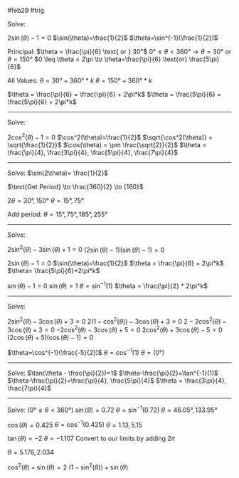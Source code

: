 #feb29 #trig 


Solve:

$2\sin(\theta)-1=0$
$\sin(\theta)=\frac{1}{2}$
$\theta=\sin^{-1}(\frac{1}{2})$

Principal: $\theta = \frac{\pi}{6} \text{ or } 30°$
$0° \leq \theta<360° \to \theta=30° \text{ or } \theta = 150°$
$0 \leq \theta < 2\pi \to \theta=\frac{\pi}{6} \text{or} \frac{5\pi}{6}$

All Values:
$\theta = 30° + 360°*k$
$\theta = 150° + 360°*k$

$\theta = \frac{\pi}{6} = \frac{\pi}{6} + 2\pi*k$
$\theta = \frac{5\pi}{6} = \frac{5\pi}{6} + 2\pi*k$

---
Solve:

$2\cos^2(\theta)-1=0$
$\cos^2(\theta)=\frac{1}{2}$
$\sqrt{\cos^2(\theta)} = \sqrt{\frac{1}{2}}$
$\cos(\theta) = \pm \frac{\sqrt{2}}{2}$
$\theta = \frac{\pi}{4}, \frac{3\pi}{4}, \frac{5\pi}{4}, \frac{7\pi}{4}$

---
Solve:
$\sin(2\theta)= \frac{1}{2}$

$\text{Get Period} \to \frac{360}{2} \to {180}$

$2\theta = 30°, 150°$
$\theta = 15°, 75°$

Add period:
$\theta = 15°, 75°, 185°, 255°$

---
Solve:

$2\sin^2(\theta)-3\sin(\theta)+1=0$
$(2\sin(\theta)-1)(\sin(\theta)-1)=0$

$2\sin(\theta)-1=0$
$\sin(\theta)=\frac{1}{2}$
$\theta = \frac{\pi}{6} + 2\pi*k$
$\theta= \frac{5\pi}{6}+2\pi*k$

$\sin(\theta)-1=0$
$\sin(\theta)=1$
$\theta=\sin^{-1}(1)$
$\theta = \frac{\pi}{2} * 2\pi*k$

---
Solve:

$2\sin^2(\theta)-3\cos(\theta)+3=0$
$2(1-\cos^2(\theta))-3\cos(\theta)+3=0$
$2-2\cos^2(\theta)-3\cos(\theta)+3=0$
$-2\cos^2(\theta)-3\cos(\theta)+5=0$
$2\cos^2(\theta)+3\cos(\theta)-5=0$
$(2\cos(\theta)+5)(\cos(\theta)-1)=0$

$\theta=\cos^{-1}(\frac{-5}{2})$
$\theta = \cos^{-1}(1)$
$\theta = (0°)$


---
Solve:
$\tan(\theta - \frac{\pi}{2})=1$
$\theta-\frac{\pi}{2}=\tan^{-1}(1)$
$\theta-\frac{\pi}{2}=\frac{\pi}{4}, \frac{5\pi}{4}$
$\theta = \frac{3\pi}{4}, \frac{7\pi}{4}$

---
Solve: $(0°\leq\theta<360°)$
$\sin(\theta) = 0.72$
$\theta = \sin^{-1}(0.72)$
$\theta = 46.05°, 133.95°$

$\cos(\theta)=0.425$
$\theta = \cos^{-1}(0.425)$
$\theta = 1.13, 5.15$

$\tan(\theta) = -2$
$\theta = -1.107$
Convert to our limits by adding $2\pi$

$\theta = 5.176, 2.034$



$\cos^2(\theta)+\sin(\theta)=2$
$(1-\sin^2(\theta))+\sin(\theta)$
